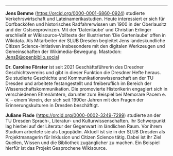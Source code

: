 ---

**Jens Bemme** (<https://orcid.org/0000-0001-6860-0924>) studierte Verkehrswirtschaft und Lateinamerikastudien. Heute interessiert er sich für Dorfbacköfen 
und historisches Radfahrerwissen um 1900 in der Oberlausitz und der Ostseeprovinzen. Mit der ‘Datenlaube’ und 
Christian Erlinger erschließt er Wikisource-Volltexte der Illustrierten ‘Die Gartenlaube’ offen in Wikidata. 
Als Mitarbeiter der SLUB Dresden begleitet Jens landeskundliche Citizen Science-Initiativen insbesondere mit 
den digitalen Werkzeugen und Gemeinschaften der Wikimedia-Bewegung. Mastodon: JensB@openbiblio.social

**Dr. Caroline Förster** ist seit 2021 Geschäftsführerin des Dresdner Geschichtsvereins und gibt in dieser Funktion die Dresdner Hefte heraus. Sie studierte Geschichte und Kommunikationswissenschaft an der TU Dresden und arbeitete festangestellt und freiberuflich im Bereich der Wissenschaftskommunikation. Die promovierte Historikerin engagiert sich in verschiedenen Ehrenämtern, darunter zum Beispiel bei Memorare Pacem e. V. – einem Verein, der sich seit 1990er Jahren mit den Fragen der Erinnerungskulturen in Dresden beschäftigt.

**Juliane Flade** (<https://orcid.org/0000-0002-3249-7299>) studierte an der TU Dresden Sprach-, Literatur- und Kulturwissenschaften. Ihr Schwerpunkt lag hierbei auf der Literatur der Gegenwart im ländlichen Raum. Vor ihrem Studium arbeitete sie als Logopädin. Aktuell ist sie in der SLUB Dresden als Projektmanagerin für Inklusion und Citizen Science tätig. Dabei ist ihr Ziel Quellen, Wissen und die Bibliothek zugänglicher zu machen. Ein Beispiel hierfür ist das Projekt Gesprochene Wikisource.
